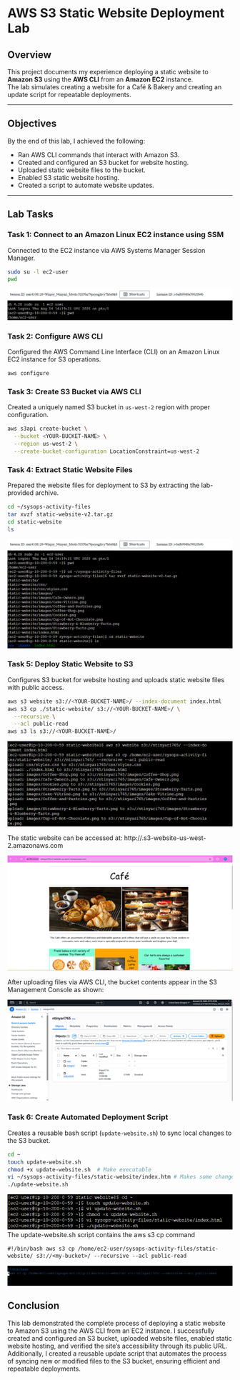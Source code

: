 # AWS S3 Static Website Deployment Lab

## Overview
This project documents my experience deploying a static website to **Amazon S3** using the **AWS CLI** from an **Amazon EC2** instance.  
The lab simulates creating a website for a Café & Bakery and creating an update script for repeatable deployments.

---

## Objectives
By the end of this lab, I achieved the following:
- Ran AWS CLI commands that interact with Amazon S3.
- Created and configured an S3 bucket for website hosting.
- Uploaded static website files to the bucket.
- Enabled S3 static website hosting.
- Created a script to automate website updates.

---

## Lab Tasks

### **Task 1: Connect to an Amazon Linux EC2 instance using SSM**
Connected to the EC2 instance via AWS Systems Manager Session Manager.
```bash
sudo su -l ec2-user
pwd
```
![Task 1 Screenshot](./images/ec2_ssh.png)

### **Task 2: Configure AWS CLI**
Configured the AWS Command Line Interface (CLI) on an Amazon Linux EC2 instance for S3 operations.
```bash
aws configure
```

### **Task 3: Create S3 Bucket via AWS CLI**
Created a uniquely named S3 bucket in `us-west-2` region with proper configuration.
```bash
aws s3api create-bucket \
  --bucket <YOUR-BUCKET-NAME> \
  --region us-west-2 \
  --create-bucket-configuration LocationConstraint=us-west-2
```

### **Task 4: Extract Static Website Files**
Prepared the website files for deployment to S3 by extracting the lab-provided archive.
```bash
cd ~/sysops-activity-files
tar xvzf static-website-v2.tar.gz
cd static-website
ls
```
![Task 4 Screenshot](./images/Task%204.png)

### **Task 5: Deploy Static Website to S3**
Configures S3 bucket for website hosting and uploads static website files with public access.
```bash
aws s3 website s3://<YOUR-BUCKET-NAME>/ --index-document index.html
aws s3 cp ./static-website/ s3://<YOUR-BUCKET-NAME>/ \
  --recursive \
  --acl public-read
aws s3 ls s3://<YOUR-BUCKET-NAME>/
```
![Task 5 Screenshot](./images/task%205.png)

The static website can be accessed at: http://<YOUR-BUCKET-NAME>.s3-website-us-west-2.amazonaws.com

![The Static Website](./images/Website_screenshot.png)

After uploading files via AWS CLI, the bucket contents appear in the S3 Management Console as shown:

![S3 Bucket Contents](./images/s3_bucket.png)

### **Task 6: Create Automated Deployment Script**

Creates a reusable bash script (`update-website.sh`) to sync local changes to the S3 bucket.
```bash
cd ~
touch update-website.sh
chmod +x update-website.sh  # Make executable
vi ~/sysops-activity-files/static-website/index.htm # Makes some changes to check if it updates
./update-website.sh
```
![Task 8 Screenshot](./images/update_website.png)
The update-website.sh script contains the aws s3 cp command
```
#!/bin/bash aws s3 cp /home/ec2-user/sysops-activity-files/static-website/ s3://<my-bucket>/ --recursive --acl public-read
```
![The Bash Script](./images/bash_script.png)

## Conclusion
This lab demonstrated the complete process of deploying a static website to Amazon S3 using the AWS CLI from an EC2 instance. I successfully created and configured an S3 bucket, uploaded website files, enabled static website hosting, and verified the site’s accessibility through its public URL. Additionally, I created a reusable update script that automates the process of syncing new or modified files to the S3 bucket, ensuring efficient and repeatable deployments.
